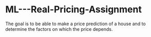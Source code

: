 # ML---Real-Pricing-Assignment
The goal is to be able to make a price prediction of a house and to determine the factors on which the price depends.

